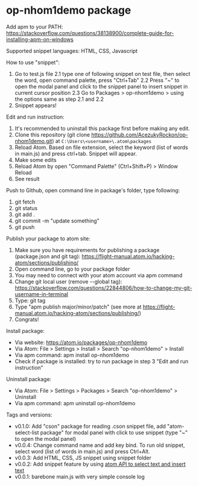 # op-nhom1demo package

Add apm to your PATH: https://stackoverflow.com/questions/38138900/complete-guide-for-installing-apm-on-windows

Supported snippet languages: HTML, CSS, Javascript

How to use "snippet":
1. Go to test.js file
2.1 type one of following snippet on test file, then select the word, open command palette, press "Ctrl+Tab"
2.2 Press "~" to open the modal panel and click to the snippet panel to insert snippet in current cursor position
2.3 Go to Packages > op-nhom1demo > using the options same as step 2.1 and 2.2
3. Snippet appears!

Edit and run instruction:
1. It's recommended to uninstall this package first before making any edit.
2. Clone this repository (git clone https://github.com/AcezukyRockon/op-nhom1demo.git) at `C:\Users\<username>\.atom\packages`
3. Reload Atom. Based on file extension, select the keyword (list of words in main.js) and press ctrl+tab. Snippet will appear.
4. Make some edits
5. Reload Atom by open "Command Palette" (Ctrl+Shift+P) > Window Reload
6. See result

Push to Github, open command line in package's folder, type following:
1. git fetch
2. git status
3. git add .
4. git commit -m "update something"
5. git push

Publish your package to atom site:
1. Make sure you have requirements for publishing a package (package.json and git tag): https://flight-manual.atom.io/hacking-atom/sections/publishing/
2. Open command line, go to your package folder
3. You may need to connect with your atom account via apm command
4. Change git local user (remove --global tag): https://stackoverflow.com/questions/22844806/how-to-change-my-git-username-in-terminal
5. Type: git tag
6. Type "apm publish major/minor/patch" (see more at https://flight-manual.atom.io/hacking-atom/sections/publishing/)
7. Congrats!

Install package:
- Via website: https://atom.io/packages/op-nhom1demo
- Via Atom: File > Settings > Install > Search "op-nhom1demo" > Install
- Via apm command: apm install op-nhom1demo
- Check if package is installed: try to run package in step 3 "Edit and run instruction"

Uninstall package:
- Via Atom: File > Settings > Packages > Search "op-nhom1demo" > Uninstall
- Via apm command: apm uninstall op-nhom1demo

Tags and versions:
- v0.1.0: Add "cson" package for reading .cson snippet file, add "atom-select-list package" for modal panel with click to use snippet (type "~" to open the modal panel)
- v0.0.4: Change command name and add key bind. To run old snippet, select word (list of words in main.js) and press Ctrl+Alt.
- v0.0.3: Add HTML, CSS, JS snippet using snippet folder
- v0.0.2: Add snippet feature by using [atom API to select text and insert text](https://flight-manual.atom.io/hacking-atom/sections/package-modifying-text/)
- v0.0.1: barebone main.js with very simple console log
